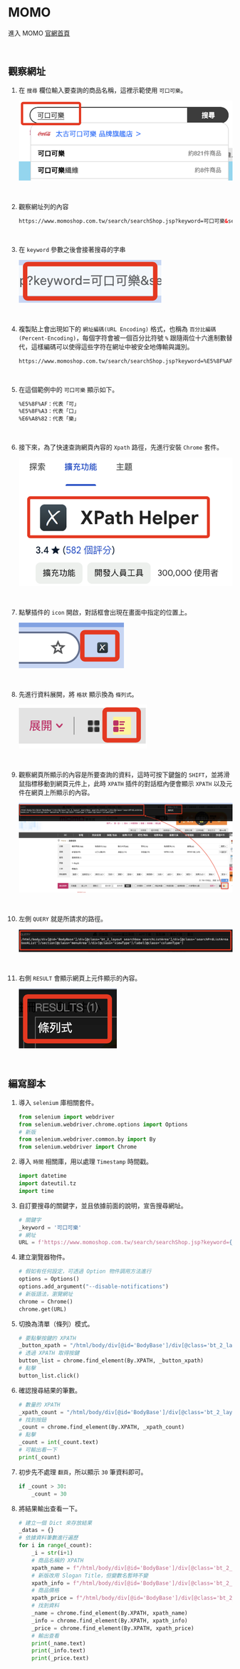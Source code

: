 # MOMO

進入 MOMO [官網首頁](https://www.momoshop.com.tw/main/Main.jsp)

<br>


## 觀察網址

1. 在 `搜尋` 欄位輸入要查詢的商品名稱，這裡示範使用 `可口可樂`。

    ![](images/img_01.png)

<br>

2. 觀察網址列的內容

    ```html
    https://www.momoshop.com.tw/search/searchShop.jsp?keyword=可口可樂&searchType=1&curPage=1&_isFuzzy=0&showType=chessboardType&isBrandCategory=N&serviceCode=MT01
    ```

<br>

3. 在 `keyword` 參數之後會接著搜尋的字串

    ![](images/img_02.png)

<br>

4. 複製貼上會出現如下的 `網址編碼(URL Encoding)` 格式，也稱為 `百分比編碼(Percent-Encoding)`，每個字符會被一個百分比符號 `%` 跟隨兩位十六進制數替代，這樣編碼可以使得這些字符在網址中被安全地傳輸與識別。

    ```html
    https://www.momoshop.com.tw/search/searchShop.jsp?keyword=%E5%8F%AF%E5%8F%A3%E5%8F%AF%E6%A8%82&searchType=1&curPage=1&_isFuzzy=0&showType=chessboardType&isBrandCategory=N&serviceCode=MT01
    ```

<br>

5. 在這個範例中的 `可口可樂` 顯示如下。

    ```txt
    %E5%8F%AF：代表「可」
    %E5%8F%A3：代表「口」
    %E6%A8%82：代表「樂」
    ```

<br>

6. 接下來，為了快速查詢網頁內容的 `Xpath` 路徑，先進行安裝 `Chrome` 套件。

    ![](images/img_03.png)

<br>

7. 點擊插件的 `icon` 開啟，對話框會出現在畫面中指定的位置上。

    ![](images/img_04.png)

<br>

8. 先進行資料展開，將 `格狀` 顯示換為 `條列式`。

    ![](images/img_06.png)

<br>

9. 觀察網頁所顯示的內容是所要查詢的資料，這時可按下鍵盤的 `SHIFT`，並將滑鼠指標移動到網頁元件上，此時 `XPATH` 插件的對話框內便會顯示 `XPATH` 以及元件在網頁上所顯示的內容。

    ![](images/img_05.png)

<br>

10. 左側 `QUERY` 就是所請求的路徑。

    ![](images/img_07.png)

<br>

11. 右側 `RESULT` 會顯示網頁上元件顯示的內容。

    ![](images/img_08.png)

<br>

## 編寫腳本

1. 導入 `selenium` 庫相關套件。

    ```python
    from selenium import webdriver
    from selenium.webdriver.chrome.options import Options
    # 新版
    from selenium.webdriver.common.by import By
    from selenium.webdriver import Chrome
    ```

2. 導入 `時間` 相關庫，用以處理 `Timestamp` 時間戳。

    ```python
    import datetime
    import dateutil.tz
    import time
    ```

3. 自訂要搜尋的關鍵字，並且依據前面的說明，宣告搜尋網址。

    ```python
    # 關鍵字
    _keyword = '可口可樂'
    # 網址
    URL = f'https://www.momoshop.com.tw/search/searchShop.jsp?keyword={_keyword}&searchType=1&curPage=1&_isFuzzy=0&showType=chessboardType&isBrandCategory=N&serviceCode=MT01'
    ```

4. 建立瀏覽器物件。

    ```python
    # 假如有任何設定，可透過 Option 物件調用方法進行
    options = Options()
    options.add_argument("--disable-notifications")
    # 新版語法，瀏覽網址
    chrome = Chrome()
    chrome.get(URL)
    ```

5. 切換為清單（條列）模式。

    ```python
    # 要點擊按鍵的 XPATH
    _button_xpath = "/html/body/div[@id='BodyBase']/div[@class='bt_2_layout searchbox searchListArea selectedtop']/div[@class='searchPrdListArea bookList']/section[@class='menuArea']/div[@class='viewType']/label[@class='columnType']"
    # 透過 XPATH 取得按鍵
    button_list = chrome.find_element(By.XPATH, _button_xpath)
    # 點擊
    button_list.click()
    ```

6. 確認搜尋結果的筆數。

    ```python
    # 數量的 XPATH
    _xpath_count = "/html/body/div[@id='BodyBase']/div[@class='bt_2_layout searchbox searchListArea selectedtop']/div[@class='pageArea topPage']/dl/dt/span[@class='totalTxt']/b" 
    # 找到按鈕
    _count = chrome.find_element(By.XPATH, _xpath_count)
    # 點擊
    _count = int(_count.text)
    # 可輸出看一下
    print(_count)
    ```

7. 初步先不處理 `翻頁`，所以顯示 `30` 筆資料即可。

    ```python
    if _count > 30:
        _count = 30
    ```

8. 將結果輸出查看一下。

    ```python
    # 建立一個 Dict 來存放結果
    _datas = {}
    # 依據資料筆數進行遍歷
    for i in range(_count):
        _i = str(i+1)
        # 商品名稱的 XPATH
        xpath_name = f"/html/body/div[@id='BodyBase']/div[@class='bt_2_layout searchbox searchListArea selectedtop']/div[@class='searchPrdListArea bookList']/div[@id='columnType']/ul[@class='clearfix']/li[{_i}]/a[@class='goodsUrl']/div[@class='prdInfoWrap']/div[@class='prdNameTitle']/h3[@class='prdName']"
        # 新版改用 Slogan Title，但變數名暫時不變
        xpath_info = f"/html/body/div[@id='BodyBase']/div[@class='bt_2_layout searchbox searchListArea selectedtop']/div[@class='searchPrdListArea bookList']/div[@id='columnType']/ul[@class='clearfix']/li[{_i}]/a[@class='goodsUrl']/div[@class='prdInfoWrap']/p[@class='sloganTitle']"
        # 商品價格
        xpath_price = f"/html/body/div[@id='BodyBase']/div[@class='bt_2_layout searchbox searchListArea selectedtop']/div[@class='searchPrdListArea bookList']/div[@id='columnType']/ul[@class='clearfix']/li[{_i}]/a[@class='goodsUrl']/div[@class='prdInfoWrap']/p[@class='money']/span[@class='price']/b"
        # 找到資料
        _name = chrome.find_element(By.XPATH, xpath_name)
        _info = chrome.find_element(By.XPATH, xpath_info)
        _price = chrome.find_element(By.XPATH, xpath_price)
        # 輸出查看
        print(_name.text)
        print(_info.text)
        print(_price.text)
    ```